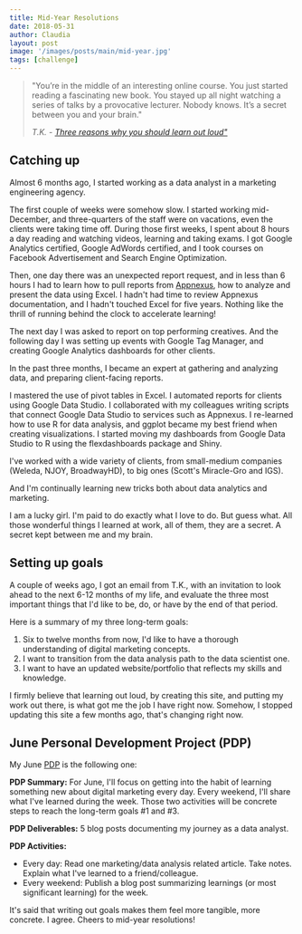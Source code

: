 ```yaml
---
title: Mid-Year Resolutions
date: 2018-05-31
author: Claudia
layout: post
image: '/images/posts/main/mid-year.jpg'
tags: [challenge]
---
```


> "You’re in the middle of an interesting online course. You just started reading a fascinating new book. You stayed up all night watching a series of talks by a provocative lecturer. Nobody knows. It’s a secret between you and your brain."
> 
> <cite>T.K. - [Three reasons why you should learn out loud"](http://discoverpraxis.com/3-reasons-learn-loud/)</cite>

## Catching up

Almost 6 months ago, I started working as a data analyst in a marketing engineering agency.

The first couple of weeks were somehow slow.  I started working mid-December, and three-quarters of the staff were on vacations, even the clients were taking time off.  During those first weeks, I spent about 8 hours a day reading and watching videos, learning and taking exams.  I got Google Analytics certified, Google AdWords certified, and I took courses on Facebook Advertisement and Search Engine Optimization.

Then, one day there was an unexpected report request, and in less than 6 hours I had to learn how to pull reports from [Appnexus](https://en.wikipedia.org/wiki/AppNexus), how to analyze and present the data using Excel.  I hadn't had time to review Appnexus documentation, and I hadn't touched Excel for five years.  Nothing like the thrill of running behind the clock to accelerate learning!

The next day I was asked to report on top performing creatives.  And the following day I was setting up events with Google Tag Manager, and creating Google Analytics dashboards for other clients.

In the past three months, I became an expert at gathering and analyzing data, and preparing client-facing reports.

I mastered the use of pivot tables in Excel.  I automated reports for clients using Google Data Studio.  I collaborated with my colleagues writing scripts that connect Google Data Studio to services such as Appnexus.  I re-learned how to use R for data analysis, and ggplot became my best friend when creating visualizations. I started moving my dashboards from Google Data Studio to R using the flexdashboards package and Shiny.

I've worked with a wide variety of clients, from small-medium companies (Weleda, NJOY, BroadwayHD), to big ones (Scott's Miracle-Gro and IGS).

And I'm continually learning new tricks both about data analytics and marketing.

I am a lucky girl. I'm paid to do exactly what I love to do.  But guess what.  All those wonderful things I learned at work, all of them, they are a secret.  A secret kept between me and my brain.

## Setting up goals

A couple of weeks ago, I got an email from T.K., with an invitation to look ahead to the next 6-12 months of my life, and evaluate the three most important things that I'd like to be, do, or have by the end of that period.

Here is a summary of my three long-term goals:

1. Six to twelve months from now, I'd like to have a thorough understanding of digital marketing concepts.
2. I want to transition from the data analysis path to the data scientist one.
3. I want to have an updated website/portfolio that reflects my skills and knowledge.

I firmly believe that learning out loud, by creating this site, and putting my work out there, is what got me the job I have right now.  Somehow, I stopped updating this site a few months ago, that's changing right now.

## June Personal Development Project (PDP)

My June [PDP](https://isaacmorehouse.com/2016/04/14/praxis-and-the-pdp/) is the following one:

**PDP Summary:**  For June, I'll focus on getting into the habit of learning something new about digital marketing every day. Every weekend, I'll share what I've learned during the week.  Those two activities will be concrete steps to reach the long-term goals #1 and #3.

**PDP Deliverables:** 5 blog posts documenting my journey as a data analyst.

**PDP Activities:** 
- Every day: Read one marketing/data analysis related article.  Take notes.  Explain what I've learned to a friend/colleague.
- Every weekend: Publish a blog post summarizing learnings (or most significant learning) for the week.

It's said that writing out goals makes them feel more tangible, more concrete. I agree. Cheers to mid-year resolutions!


